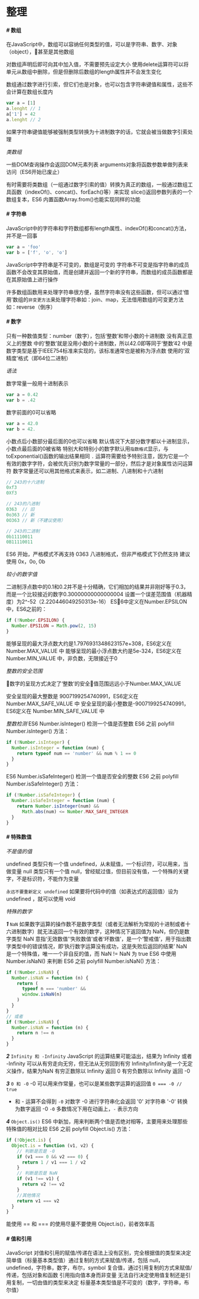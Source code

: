# 整理

#### **_#_** 数组

在JavaScript中，数组可以容纳任何类型的值，可以是字符串、数字、对象（object），甚至是其他数组

对数组声明后即可向其中加入值，不需要预先设定大小
使用delete运算符可以将单元从数组中删除，但是但删除后数组的length属性并不会发生变化

数组通过数字进行引索，但它们也是对象，也可以包含字符串键值和属性，这些不会计算在数组长度内

```js
var a = [1]
a.lenght // 1
a['1'] = 42
a.lenght // 2
```
如果字符串键值能够被强制类型转换为十进制数字的话，它就会被当做数字引索处理

_类数组_

一些DOM查询操作会返回DOM元素列表
arguments对象将函数参数单做列表来访问（ES6开始已废止）

有时需要将类数组（一组通过数字引索的值）转换为真正的数组，一般通过数组工具函数（indexOf()、concat()、forEach()等）来实现
slice()返回参数列表的一个数组复本，ES6 内置函数Array.from()也能实现同样的功能

#### **_#_** 字符串

JavaScript中的字符串和字符数组都有length属性、indexOf()和concat()方法，并不是一回事
```js
var a = 'foo'
var b = ['f', 'o', 'o']
```
JavaScript中字符串是不可变的，数组是可变的
字符串不可变是指字符串的成员函数不会改变其原始值，而是创建并返回一个新的字符串，而数组的成员函数都是在其原始值上进行操作

许多数组函数用来处理字符串很方便，虽然字符串没有这些函数，但可以通过‘借用’数组的`非变更方法`来处理字符串如：join、map，无法借用数组的可变更方法如：reverse（倒序）

#### **_#_** 数字

只有一种数值类型：number（数字），包括‘整数’和带小数的十进制数
没有真正意义上的整数
中的‘整数’就是没用小数的十进制数，所以42.0即等同于‘整数’42
中是数字类型是基于IEEE754标准来实现的，该标准通常也是被称为浮点数
使用的‘双精度’格式（即64位二进制）

_语法_

数字常量一般用十进制表示
```js
var a = 0.42
var b = .42
```
数字前面的0可以省略
```js
var a = 42.0
var b = 42.
```
小数点后小数部分最后面的0也可以省略
默认情况下大部分数字都以十进制显示，小数点最后面的0被省略
特别大和特别小的数字默认用`指数格式`显示，与toExponential()函数的输出结果相同
`.` 运算符需要给予特别注意，因为它是一个有效的数字字符，会被优先识别为数字常量的一部分，然后才是对象属性访问运算符
数字常量还可以用其他格式来表示，如二进制、八进制和十六进制

```js
// 243的十六进制
0xf3
0Xf3

// 243的八进制
0363  // 旧
0o363 // 新
0O363 // 新（不建议使用）

// 243的二进制
0b11110011
0B11110011
```
ES6 开始，严格模式不再支持 0363 八进制格式，但非严格模式下仍然支持
建议使用 0x，0o, 0b

_较小的数字值_

二进制浮点数中的0.1和0.2并不是十分精确，它们相加的结果并非刚好等于0.3，而是一个比较接近的数字0.30000000000000004
设置一个误差范围值（机器精度）为2^-52（2.220446049250313e-16）
ES6中定义在Number.EPSILON中，ES6之前的：
```js
if (!Number.EPSILON) {
  Number.EPSILON = Math.pow(2, 15)
}
```
能够呈现的最大浮点数大约是1.7976931348623157e+308，ES6定义在 Number.MAX_VALUE 中
能够呈现的最小浮点数大约是5e-324，ES6定义在 Number.MIN_VALUE 中，非负数，无限接近于0

_整数的安全范围_

数字的呈现方式决定了‘整数’的安全值范围远远小于Number.MAX_VALUE

安全呈现的最大整数是 9007199254740991，ES6定义在 Number.MAX_SAFE_VALUE 中
安全呈现的最小整数是-9007199254740991，ES6定义在 Number.MIN_SAFE_VALUE 中

_整数检测_
ES6 Number.isInteger() 检测一个值是否整数
ES6 之前 polyfill Number.isInteger() 方法：
```js
if (!Number.isInteger) {
  Number.isInteger = function (num) {
    return typeof num == 'number' && num % 1 == 0
  }
}
```
ES6 Number.isSafeInteger() 检测一个值是否安全的整数
ES6 之前 polyfill Number.isSafeInteger() 方法：
```js
if (!Number.isSafeInteger) {
  Number.isSafeInteger = function (num) {
    return Number.isInteger(num) &&
      Math.abs(num) <= Number.MAX_SAFE_INTEGER
  }
}
```

#### **_#_** 特殊数值

_不是值的值_

undefined 类型只有一个值 undefined，从未赋值，一个标识符，可以用来，当做变量
null 类型只有一个值 null，曾经赋过值，但目前没有值，一个特殊的关键字，不是标识符，不能作为变量

`永远不要重新定义 undefined`
如果要将代码中的值（如表达式的返回值）设为 undefined ，就可以使用 void

_特殊的数字_

**_1_** `NaN`
如果数字运算的操作数不是数字类型（或者无法解析为常规的十进制或者十六进制数字）就无法返回一个有效的数字，这种情况下返回值为 NaN，但仍是数字类型
NaN 意指‘无效数值’‘失败数值’或者‘坏数值’，是一个‘警戒值’，用于指出数字类型中的错误情况，即‘执行数字运算没有成功，这是失败后返回的结果’
NaN 是一个特殊值，唯一一个非自反的值，而 NaN != NaN 为 true
ES6 中使用 Number.isNaN() 来判断
ES6 之前 polyfill Number.isNaN() 方法：
```js
if (!Number.isNaN) {
  Number.isNaN = function (n) {
    return (
      typeof n === 'number' &&
      window.isNaN(n)
    )
  }
}
// 或者
if (!Number.isNaN) {
  Number.isNaN = function (n) {
    return n !== n
  }
}
```

**_2_** `Infinity 和 -Infinity`
JavaScript 的运算结果可能溢出，结果为 Infinity 或者 -Infinity
可以从有穷走向无穷，但无法从无穷回到有穷
Infinity/Infinity是一个无定义操作，结果为NaN
有穷正数除以 Infinity 返回 0
有穷负数除以 Infinity 返回 -0

**_3_** `0 和 -0`
-0 可以用来作常量，也可以是某些数学运算的返回值
`0 === -0 // true`
+ 和 - 运算不会得到 `-0`
对数字 -0 进行字符串化会返回 '0'
对字符串 '-0' 转换为数字返回 -0
`-0` 多数情况下用在动画上，`-` 表示方向

**_4_** `Object.is()`
ES6 中新加，用来判断两个值是否绝对相等，主要用来处理那些特殊值的相对比较
ES6 之前 polyfill Object.is() 方法：
```js
if (!Object.is) {
  Object.is = function (v1, v2) {
    // 判断是否是 -0
    if (v1 === 0 && v2 === 0) {
      return 1 / v1 === 1 / v2
    }
    // 判断是否是 NaN
    if (v1 !== v1) {
      return v2 !== v2
    }
    //其他情况
    return v1 === v2
  }
}
```
能使用 == 和 === 的使用尽量不要使用 Object.is()，前者效率高


#### **_#_** 值和引用

JavaScript 对值和引用的赋值/传递在语法上没有区别，完全根据值的类型来决定
简单值（标量基本类型值）通过复制的方式来赋值/传递，包括 null，undefined，字符串，数字，布尔，symbol
复合值，通过引用复制的方式来赋值/传递，包括对象和函数
引用指向值本身而非变量
无法自行决定使用值复制还是引用复制，一切由值的类型来决定
标量基本类型值是不可变的（数字，字符串，布尔值）
